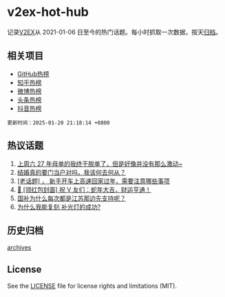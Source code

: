 # v2ex-hot-hub

 记录[V2EX](https://www.v2ex.com/)从 2021-01-06 日至今的热门话题。每小时抓取一次数据，按天[归档](archives)。
 
 ## 相关项目

- [GitHub热榜](https://github.com/lonnyzhang423/github-hot-hub)
- [知乎热榜](https://github.com/lonnyzhang423/zhihu-hot-hub)
- [微博热榜](https://github.com/lonnyzhang423/weibo-hot-hub)
- [头条热榜](https://github.com/lonnyzhang423/toutiao-hot-hub)
- [抖音热榜](https://github.com/lonnyzhang423/douyin-hot-hub)


 `更新时间：2025-01-20 21:18:14 +0800`

## 热议话题

1. [上周六 27 年母单的我终于脱单了，但是好像并没有那么激动~](https://www.v2ex.com/t/1106352)
1. [结婚真的要门当户对吗，我该何去何从？](https://www.v2ex.com/t/1106344)
1. [[老话题] ， 新手开车上高速回家过年，需要注意哪些事项](https://www.v2ex.com/t/1106393)
1. [🧧 [领红包封面] 祝 V 友们：蛇年大吉，财运亨通！](https://www.v2ex.com/t/1106447)
1. [国补为什么每次都是江苏那边先支持呢？](https://www.v2ex.com/t/1106357)
1. [为什么我能复刻 补光灯的成功?](https://www.v2ex.com/t/1106325)

## 历史归档

[archives](archives)

## License

See the [LICENSE](LICENSE) file for license rights and limitations (MIT).
